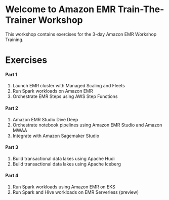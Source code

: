 # Welcome to Amazon EMR Train-The-Trainer Workshop

This workshop contains exercises for the 3-day Amazon EMR Workshop Training.

# Exercises

#### Part 1
1. Launch EMR cluster with Managed Scaling and Fleets
2. Run Spark workloads on Amazon EMR
3. Orchestrate EMR Steps using AWS Step Functions

#### Part 2
1. Amazon EMR Studio Dive Deep
2. Orchestrate notebook pipelines using Amazon EMR Studio and Amazon MWAA
3. Integrate with Amazon Sagemaker Studio

#### Part 3
1. Build transactional data lakes using Apache Hudi
2. Build transactional data lakes using Apache Iceberg

#### Part 4
1. Run Spark workloads using Amazon EMR on EKS
2. Run Spark and Hive workloads on EMR Serverless (preview)
<!-- 3. Integrate with AWS LakeFormation
4. Run Hive/Presto workloads on Amazon EMR
5. HBase on S3 -->

